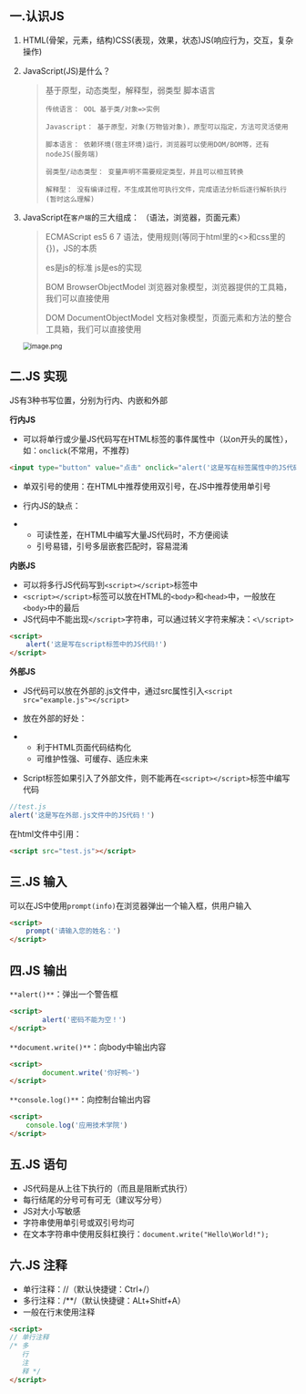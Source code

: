 ## 一.认识JS

1. HTML(骨架，元素，结构)CSS(表现，效果，状态)JS(响应行为，交互，复杂操作)

2. JavaScript(JS)是什么？

   > 基于原型，动态类型，解释型，弱类型 脚本语言 
   >
   > ```
   > 传统语言： OOL 基于类/对象=>实例
   > 	 
   > Javascript： 基于原型，对象(万物皆对象)，原型可以指定，方法可灵活使用
   > 	
   > 脚本语言： 依赖环境(宿主环境)运行，浏览器可以使用DOM/BOM等，还有nodeJS(服务端)
   > 	
   > 弱类型/动态类型： 变量声明不需要规定类型，并且可以相互转换
   > 	
   > 解释型： 没有编译过程，不生成其他可执行文件，完成语法分析后逐行解析执行(暂时这么理解)
   > ```

3. JavaScript在`客户端`的三大组成： （语法，浏览器，页面元素）  

   > ECMAScript es5 6 7	语法，使用规则(等同于html里的<>和css里的{})，JS的本质
   >
   > es是js的标准 js是es的实现
   >
   > BOM	BrowserObjectModel 浏览器对象模型，浏览器提供的工具箱，我们可以直接使用
   >
   > DOM	DocumentObjectModel 文档对象模型，页面元素和方法的整合工具箱，我们可以直接使用

   <img src="https://cdn.nlark.com/yuque/0/2020/png/335089/1578574917022-76618071-003e-43b2-89c7-ea3aa39e161d.png" alt="image.png" style="zoom:80%;" />

## 二.JS 实现

JS有3种书写位置，分别为行内、内嵌和外部

**行内JS**

- 可以将单行或少量JS代码写在HTML标签的事件属性中（以on开头的属性），如：`onclick`(不常用，不推荐)

```html
<input type="button" value="点击" onclick="alert('这是写在标签属性中的JS代码!')">
```

- 单双引号的使用：在HTML中推荐使用双引号，在JS中推荐使用单引号
- 行内JS的缺点：

- - 可读性差，在HTML中编写大量JS代码时，不方便阅读
  - 引号易错，引号多层嵌套匹配时，容易混淆

**内嵌JS**

- 可以将多行JS代码写到`<script></script>`标签中
- `<script></script>`标签可以放在HTML的`<body>`和`<head>`中，一般放在`<body>`中的最后
- JS代码中不能出现`</script>`字符串，可以通过转义字符来解决：`<\/script>`

```html
<script>
    alert('这是写在script标签中的JS代码!')
</script>
```

**外部JS**

- JS代码可以放在外部的.js文件中，通过src属性引入`<script src="example.js"></script>`
- 放在外部的好处：

- - 利于HTML页面代码结构化
  - 可维护性强、可缓存、适应未来

- Script标签如果引入了外部文件，则不能再在`<script></script>`标签中编写代码

```js
//test.js
alert('这是写在外部.js文件中的JS代码！')
```

在html文件中引用：

```html
<script src="test.js"></script>
```

## 三.JS 输入

可以在JS中使用`prompt(info)`在浏览器弹出一个输入框，供用户输入

```html
<script>
    prompt('请输入您的姓名：')
</script>
```

## 四.JS 输出

`**alert()**`：弹出一个警告框

```html
<script>
        alert('密码不能为空！')
</script>
```

`**document.write()**`：向body中输出内容

```html
<script>
        document.write('你好鸭~')
</script>
```

`**console.log()**`：向控制台输出内容

```html
<script>
    console.log('应用技术学院')
</script>
```

## 五.JS 语句

- JS代码是从上往下执行的（而且是阻断式执行）
- 每行结尾的分号可有可无（建议写分号）
- JS对大小写敏感
- 字符串使用单引号或双引号均可
- 在文本字符串中使用反斜杠换行：`document.write("Hello\World!");`

## 六.JS 注释

- 单行注释：//（默认快捷键：Ctrl+/）
- 多行注释：/**/（默认快捷键：ALt+Shitf+A）
- 一般在行末使用注释

```html
<script>
// 单行注释 
/* 多
   行
   注
   释 */
</script>
```